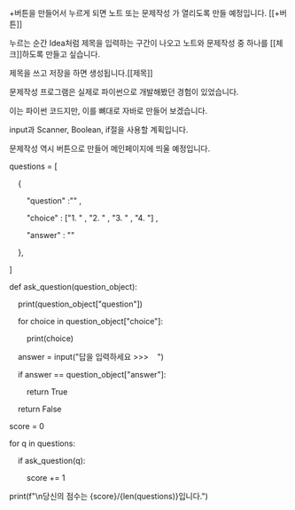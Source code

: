 
+버튼을 만들어서 누르게 되면 노트 또는 문제작성 가 열리도록 만들 예정입니다.
[[+버튼]]

누르는 순간 Idea처럼 제목을 입력하는 구간이 나오고 노트와 문제작성 중 하나를 [[체크]]하도록 만들고 싶습니다. 

제목을 쓰고 저장을 하면 생성됩니다.[[제목]]


문제작성 프로그램은 실제로 파이썬으로 개발해봤던 경험이 있었습니다.


이는 파이썬 코드지만, 이를 뼈대로 자바로 만들어 보겠습니다.

input과 Scanner, Boolean, if절을  사용할 계획입니다.

문제작성 역시 버튼으로 만들어 메인페이지에 띄울 예정입니다. 



questions = [

    {

        "question" :"" ,

        "choice" : ["1. " , "2. " , "3. " , "4. "] ,

        "answer" : ""

    },

  
  

]

  
  

def ask_question(question_object):

    print(question_object["question"])

    for choice in question_object["choice"]:

        print(choice)

    answer = input("답을 입력하세요 >>>    ")

    if answer == question_object["answer"]:

        return True

    return False

  

score = 0

for q in questions:

    if ask_question(q):

        score += 1

  

print(f"\n당신의 점수는 {score}/{len(questions)}입니다.")